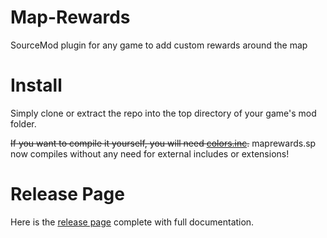 # Map-Rewards
SourceMod plugin for any game to add custom rewards around the map

# Install
Simply clone or extract the repo into the top directory of your game's mod folder.  

~~If you want to compile it yourself, you will need [colors.inc](https://forums.alliedmods.net/showthread.php?t=96831).~~
maprewards.sp now compiles without any need for external includes or extensions!

# Release Page
Here is the [release page](https://forums.alliedmods.net/showthread.php?t=312823) complete with full documentation.
